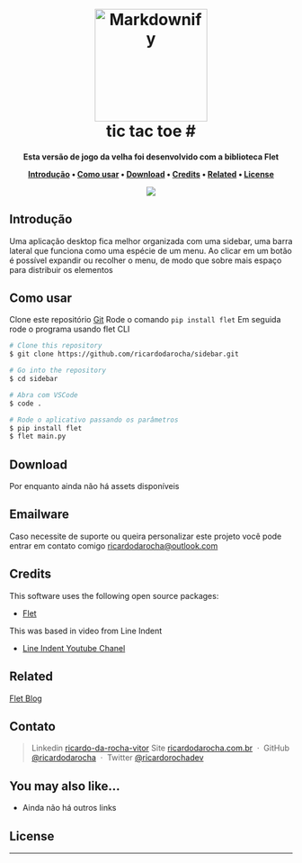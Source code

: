
<h1 align="center">
  <br>
  <a href="http://www.ricardodarocha.com.br"><img src="https://icons.iconarchive.com/icons/ph03nyx/super-mario/256/Retro-Coin-icon.png" alt="Markdownify" width="200"></a>
  <br>
  tic tac toe #
  <br>
</h1>

<h4 align="center">
Esta versão de jogo da velha foi desenvolvido com a biblioteca Flet

<p align="center">
</p>

<p align="center">
  <a href="#introdução">Introdução</a> •
  <a href="#como-usar">Como usar</a> •
  <a href="#download">Download</a> •
  <a href="#credits">Credits</a> •
  <a href="#related">Related</a> •
  <a href="#license">License</a>
</p>

<p align="center">
<img src="https://camo.githubusercontent.com/9f347776bb8d847721acbef55e5308b239877cc5cbf55e12b48073adcad9d546/68747470733a2f2f7468756d62732e6766796361742e636f6d2f5468616e6b66756c4e6172726f77436f6d6d61627574746572666c792d73697a655f726573747269637465642e676966">
</p>

## Introdução

Uma aplicação desktop fica melhor organizada com uma sidebar, uma barra lateral que funciona como uma espécie de um menu. Ao clicar em um botão é possível expandir ou recolher o menu, de modo que sobre mais espaço para distribuir os elementos

## Como usar

Clone este repositório [Git](https://github.com/ricardodarocha/sidebar.git) 
Rode o comando `pip install flet`
Em seguida rode o programa usando flet CLI

```bash
# Clone this repository
$ git clone https://github.com/ricardodarocha/sidebar.git

# Go into the repository
$ cd sidebar

# Abra com VSCode
$ code .

# Rode o aplicativo passando os parâmetros
$ pip install flet
$ flet main.py
```

## Download

Por enquanto ainda não há assets disponíveis

## Emailware

Caso necessite de suporte ou queira personalizar este projeto você pode entrar em contato comigo <ricardodarocha@outlook.com> 

## Credits

This software uses the following open source packages:

- [Flet](flet.dev)

This was based in video from Line Indent
- [Line Indent Youtube Chanel](https://www.youtube.com/watch?v=lu1obAGKxmE)

## Related

[Flet Blog](https://flet.dev/blog)

## Contato

> Linkedin [ricardo-da-rocha-vitor](https://www.linkedin.com/in/ricardo-da-rocha-vitor-a0983932/)
> Site [ricardodarocha.com.br](https://www.ricardodarocha.com.br) &nbsp;&middot;&nbsp;
> GitHub [@ricardodarocha](https://github.com/ricardodarocha) &nbsp;&middot;&nbsp;
> Twitter [@ricardorochadev](https://twitter.com/ricardorochadev)


## You may also like...

- Ainda não há outros links

## License



---


